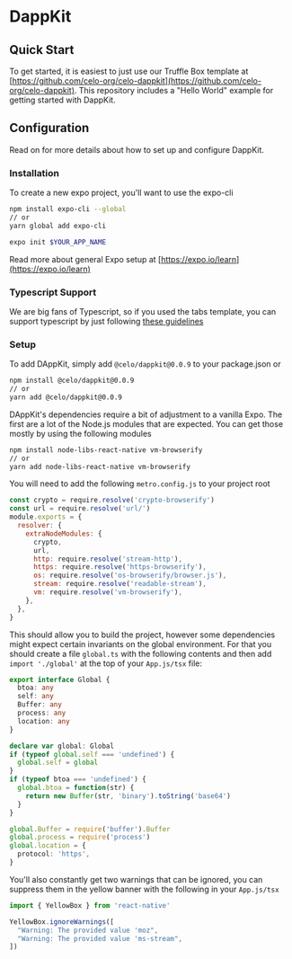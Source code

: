 # DappKit

## Quick Start

To get started, it is easiest to just use our Truffle Box template at [https://github.com/celo-org/celo-dappkit](https://github.com/celo-org/celo-dappkit). This repository includes a "Hello World" example for getting started with DappKit.

## Configuration

Read on for more details about how to set up and configure DappKit. 

### Installation

To create a new expo project, you'll want to use the expo-cli

```bash
npm install expo-cli --global
// or
yarn global add expo-cli

expo init $YOUR_APP_NAME
```

Read more about general Expo setup at [https://expo.io/learn](https://expo.io/learn)

### Typescript Support

We are big fans of Typescript, so if you used the tabs template, you can support typescript by just following [these guidelines](https://docs.expo.io/versions/latest/guides/typescript/)

### Setup

To add DAppKit, simply add `@celo/dappkit@0.0.9` to your package.json or

```bash
npm install @celo/dappkit@0.0.9
// or
yarn add @celo/dappkit@0.0.9
```

DAppKit's dependencies require a bit of adjustment to a vanilla Expo. The first are a lot of the Node.js modules that are expected. You can get those mostly by using the following modules

```bash
npm install node-libs-react-native vm-browserify
// or
yarn add node-libs-react-native vm-browserify
```

You will need to add the following `metro.config.js` to your project root

```js
const crypto = require.resolve('crypto-browserify')
const url = require.resolve('url/')
module.exports = {
  resolver: {
    extraNodeModules: {
      crypto,
      url,
      http: require.resolve('stream-http'),
      https: require.resolve('https-browserify'),
      os: require.resolve('os-browserify/browser.js'),
      stream: require.resolve('readable-stream'),
      vm: require.resolve('vm-browserify'),
    },
  },
}
```

This should allow you to build the project, however some dependencies might expect certain invariants on the global environment. For that you should create a file `global.ts` with the following contents and then add `import './global'` at the top of your `App.js/tsx` file:

```typescript
export interface Global {
  btoa: any
  self: any
  Buffer: any
  process: any
  location: any
}

declare var global: Global
if (typeof global.self === 'undefined') {
  global.self = global
}
if (typeof btoa === 'undefined') {
  global.btoa = function(str) {
    return new Buffer(str, 'binary').toString('base64')
  }
}

global.Buffer = require('buffer').Buffer
global.process = require('process')
global.location = {
  protocol: 'https',
}
```

You'll also constantly get two warnings that can be ignored, you can suppress them in the yellow banner with the following in your `App.js/tsx`

```typescript
import { YellowBox } from 'react-native'

YellowBox.ignoreWarnings([
  "Warning: The provided value 'moz",
  "Warning: The provided value 'ms-stream",
])
```
